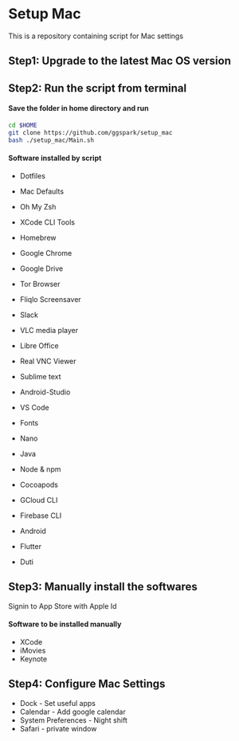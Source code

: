 # Setup Mac

This is a repository containing script for Mac settings


## Step1: Upgrade to the latest Mac OS version

## Step2: Run the script from terminal

#### Save the folder in home directory and run

```sh
cd $HOME
git clone https://github.com/ggspark/setup_mac
bash ./setup_mac/Main.sh
```

#### Software installed by script
* Dotfiles
* Mac Defaults
* Oh My Zsh
* XCode CLI Tools
* Homebrew
* Google Chrome
* Google Drive
* Tor Browser
* Fliqlo Screensaver
* Slack
* VLC media player
* Libre Office
* Real VNC Viewer
* Sublime text
* Android-Studio
* VS Code

* Fonts
* Nano
* Java
* Node & npm
* Cocoapods
* GCloud CLI
* Firebase CLI
* Android
* Flutter
* Duti


## Step3: Manually install the softwares

Signin to App Store with Apple Id

#### Software to be installed manually
* XCode
* iMovies
* Keynote

## Step4: Configure Mac Settings
* Dock - Set useful apps
* Calendar - Add google calendar
* System Preferences - Night shift
* Safari - private window
